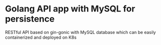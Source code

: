 # Golang API app with MySQL for persistence
RESTful API based on gin-gonic with MySQL database which can be easily containerized and deployed on K8s




